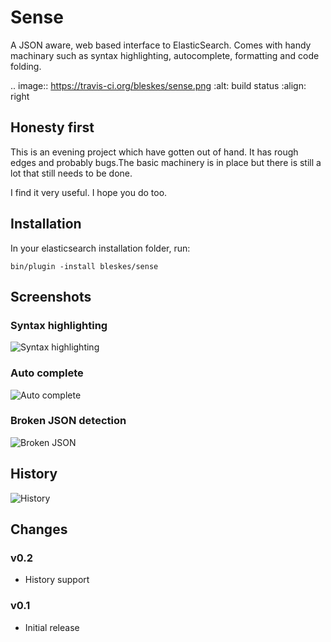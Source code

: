 Sense
=====

A JSON aware, web based interface to ElasticSearch. Comes with handy machinary such as syntax highlighting, autocomplete, 
formatting and code folding.

.. image:: https://travis-ci.org/bleskes/sense.png
   :alt: build status
   :align: right

Honesty first
-------------
This is an evening project which have gotten out of hand.
It has rough edges and probably bugs.The basic machinery is in place but there is still a lot that still needs to be done.

I find it very useful. I hope you do too.

Installation
------------

In your elasticsearch installation folder, run:

    bin/plugin -install bleskes/sense
   
   

Screenshots
-----------

### Syntax highlighting
![Syntax highlighting](https://github.com/bleskes/sense/raw/master/docs/syntaxhighlighting.png)

### Auto complete
![Auto complete](https://github.com/bleskes/sense/raw/master/docs/autocomplete.png)

### Broken JSON detection
![Broken JSON](https://github.com/bleskes/sense/raw/master/docs/broken.png)

## History
![History](https://github.com/bleskes/sense/raw/master/docs/history.png)

Changes
-------

### v0.2
- History support

### v0.1
- Initial release